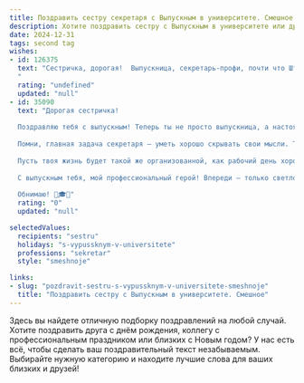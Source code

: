 ```yaml
---
title: Поздравить сестру секретаря с Выпускным в университете. Смешное
description: Хотите поздравить сестру с Выпускным в университете или другим праздником? Наш ИИ создаст незабываемое поздравление, а вы обязательно выделитесь среди других.  
date: 2024-12-31
tags: second tag
wishes:
- id: 126375
  text: "Сестричка, дорогая!  Выпускница, секретарь-профи, почти что Штирлиц в юбке! Поздравляю с окончанием университета! Теперь ты можешь не только шифровать сообщения, но и шифровать свою зарплату от начальника в надежном сейфе (своей сумочке, конечно).  Пусть твоя жизнь будет яркой, как твой новый диплом, а работа – сладкой, как корпоративный торт (если он будет).  Успехов тебе, моя незаменимая, и помни: секрет успеха – это правильно подобранный блокнот и умение эффективно применять стэплеры!
  "
  rating: "undefined"
  updated: "null"
- id: 35090
  text: "Дорогая сестричка!
  
  Поздравляю тебя с выпускным! Теперь ты не просто выпускница, а настоящая секретарь-богиня! Больше не надо штудировать учебники, теперь ты будешь штамповать документы и принимать не только важные звонки, но и награды за свою креативность!
  
  Помни, главная задача секретаря — уметь хорошо скрывать свои мысли. Так что, если кто-то спросит тебя, чем ты будешь заниматься, просто улыбнись и ответь: «Это секрет!».
  
  Пусть твоя жизнь будет такой же организованной, как рабочий день хорошего начальника и такой же насыщенной, как папка с неотложными делами! Желаю, чтобы на каждой встрече у тебя всегда выглядели идеальные заметки и отличные идеи!
  
  С выпускным тебя, мой профессиональный герой! Впереди — только светлое будущее и, надеюсь, ни одного протокола об ошибках!
  
  Обнимаю! 🎉🎓✨"
  rating: "0"
  updated: "null"

selectedValues:
  recipients: "sestru"
  holidays: "s-vypussknym-v-universitete"
  professions: "sekretar"
  style: "smeshnoje"

links:
- slug: "pozdravit-sestru-s-vypussknym-v-universitete-smeshnoje"
  title: "Поздравить сестру с Выпускным в университете. Смешное"
---
```


Здесь вы найдете отличную подборку поздравлений на любой случай. 
Хотите поздравить друга с днём рождения, коллегу с профессиональным праздником или близких с Новым годом? У нас есть всё, чтобы сделать ваш поздравительный текст незабываемым. Выбирайте нужную категорию и находите лучшие слова для ваших близких и друзей!
